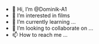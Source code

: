 - 👋 Hi, I’m @Dominik-A1
- 👀 I’m interested in films
- 🌱 I’m currently learning ...
- 💞️ I’m looking to collaborate on ...
- 📫 How to reach me ...

<!---
Dominik-A1/Dominik-A1 is a ✨ special ✨ repository because its `README.md` (this file) appears on your GitHub profile.
You can click the Preview link to take a look at your changes.
--->
